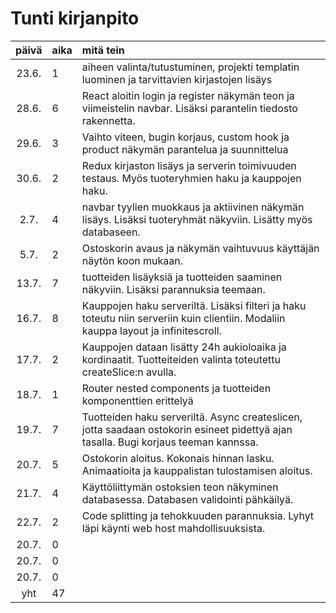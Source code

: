 # Tunti kirjanpito

| päivä | aika | mitä tein  |
| :----:|:-----| :-----|
| 23.6. | 1    | aiheen valinta/tutustuminen, projekti templatin luominen ja tarvittavien kirjastojen lisäys  |
| 28.6. | 6    | React aloitin login ja register näkymän teon ja viimeistelin navbar. Lisäksi parantelin tiedosto rakennetta. |
| 29.6. | 3    | Vaihto viteen, bugin korjaus, custom hook ja product näkymän parantelua ja suunnittelua |
| 30.6. | 2    | Redux kirjaston lisäys ja serverin toimivuuden testaus. Myös tuoteryhmien haku ja kauppojen haku. |
| 2.7.  | 4    | navbar tyylien muokkaus ja aktiivinen näkymän lisäys. Lisäksi tuoteryhmät näkyviin. Lisätty myös databaseen. |
| 5.7.  | 2    | Ostoskorin avaus ja näkymän vaihtuvuus käyttäjän näytön koon mukaan. |
| 13.7. | 7    | tuotteiden lisäyksiä ja tuotteiden saaminen näkyviin. Lisäksi parannuksia teemaan. |
| 16.7. | 8    | Kauppojen haku serveriltä. Lisäksi filteri ja haku toteutu niin serveriin kuin clientiin. Modaliin kauppa layout ja infinitescroll. |
| 17.7. | 2    | Kauppojen dataan lisätty 24h aukioloaika ja kordinaatit. Tuotteiteiden valinta toteutettu createSlice:n avulla. |
| 18.7. | 1    | Router nested components ja tuotteiden komponenttien erittelyä |
| 19.7. | 7    | Tuotteiden haku serveriltä. Async createslicen, jotta saadaan ostokorin esineet pidettyä ajan tasalla. Bugi korjaus teeman kannssa. |
| 20.7. | 5    | Ostokorin aloitus. Kokonais hinnan lasku. Animaatioita ja kauppalistan tulostamisen aloitus. |
| 21.7. | 4    | Käyttöliittymän ostoksien teon näkyminen databasessa. Databasen validointi pähkäilyä. |
| 22.7. | 2    | Code splitting ja tehokkuuden parannuksia. Lyhyt läpi käynti web host mahdollisuuksista. |
| 20.7. | 0    |  |
| 20.7. | 0    |  |
| 20.7. | 0    |  |
| yht   | 47   | | 
